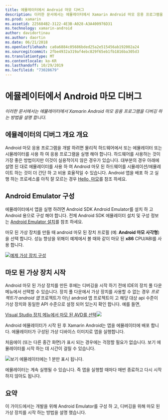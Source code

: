 ```yaml
---
title: 에뮬레이터에서 Android 마모 디버그
description: 이러한 문서에서는 에뮬레이터에서 Xamarin Android 마모 응용 프로그램을 디버깅 하는 방법을 설명 합니다.
ms.prod: xamarin
ms.assetid: 225684B2-3122-4E3B-A028-A3A400976D31
ms.technology: xamarin-android
author: davidortinau
ms.author: daortin
ms.date: 06/21/2018
ms.openlocfilehash: ca0a6884c05686bded25a2e515456ab192002a24
ms.sourcegitcommit: 2fbe4932a319af4ebc829f65eb1fb1816ba305d3
ms.translationtype: MT
ms.contentlocale: ko-KR
ms.lasthandoff: 10/29/2019
ms.locfileid: "73028679"
---
```

# <a name="debug-android-wear-on-an-emulator"></a>에뮬레이터에서 Android 마모 디버그

_이러한 문서에서는 에뮬레이터에서 Xamarin Android 마모 응용 프로그램을 디버깅 하는 방법을 설명 합니다._

## <a name="debug-wear-on-emulator-overview"></a>에뮬레이터의 디버그 개요 개요

Android 마모 응용 프로그램을 개발 하려면 물리적 하드웨어에서 또는 에뮬레이터 또는 시뮬레이터를 사용 하 여 응용 프로그램을 실행 해야 합니다. 하드웨어를 사용하는 것이 가장 좋은 방법이지만 이것이 실용적이지 않은 경우가 있습니다. 대부분의 경우 아래에 설명 된 대로 에뮬레이터를 사용 하 여 Android 마모 된 하드웨어를 시뮬레이션/에뮬레이트 하는 것이 더 간단 하 고 비용 효율적일 수 있습니다. Android 앱을 배포 하 고 실행 하는 프로세스를 아직 잘 모르는 경우 [Hello, 마모](~/android/wear/get-started/hello-wear.md)를 참조 하세요.

## <a name="configure-the-android-emulator"></a>Android Emulator 구성

에뮬레이터에서 앱을 실행 하려면 Android SDK Android Emulator를 설치 하 고 Android 용으로 구성 해야 합니다. 전체 Android SDK 에뮬레이터 설치 및 구성 정보는 [Android Emulator 설치](~/android/get-started/installation/android-emulator/index.md)를 참조 하세요.

마모 된 가상 장치를 만들 때 android 마모 된 장치 프로필 (예: **Android 마모 사각형**)을 선택 합니다. 성능 향상을 위해이 예제에서 볼 때와 같이 마모 된 **x86** CPU/ABI를 사용 합니다.

[![예제 가상 장치 구성](debug-on-emulator-images/01-wear-avd-example-sml.png)](debug-on-emulator-images/01-wear-avd-example.png#lightbox)

## <a name="launch-the-wear-virtual-device"></a>마모 된 가상 장치 시작 

Android 마모 된 가상 장치를 만든 후에는 디버깅을 시작 하기 전에 IDE의 장치 풀 다운 메뉴에서 선택할 수 있습니다. 장치 풀 다운에서 가상 장치를 사용할 수 없는 경우 *프로젝트가 android 앱* 프로젝트가 아닌 android 앱 프로젝트이 고 해당 대상 api 수준이 가상 장치와 동일한 API 수준으로 설정 되어 있는지 확인 합니다. 예를 들면,

[Visual Studio 장치 메뉴에서 마모 된 AVD를 선택![](debug-on-emulator-images/vs/choose-wear-sim.png)](debug-on-emulator-images/vs/choose-wear-sim.png#lightbox)

Android 에뮬레이터가 시작 된 후 Xamarin Android는 앱을 에뮬레이터에 배포 합니다. 에뮬레이터가 구성된 가상 디바이스 이미지로 앱을 실행합니다.

처음에이 (또는 다른 중간 화면)가 표시 되는 경우에는 걱정할 필요가 없습니다. 보기 에뮬레이터를 시작 하는 데 시간이 걸릴 수 있습니다. 

![보기 에뮬레이터에는 1 분만 표시 됩니다.](debug-on-emulator-images/please-wait.png)

에뮬레이터는 계속 실행될 수 있습니다. 즉 앱을 실행할 때마다 매번 종료하고 다시 시작하지 않아도 됩니다.

## <a name="summary"></a>요약

이 가이드에서는 개발을 위해 Android Emulator를 구성 하 고, 디버깅을 위해 마모 된 가상 장치를 시작 하는 방법을 설명 했습니다.
